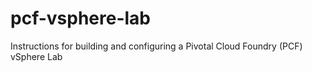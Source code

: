 # pcf-vsphere-lab
Instructions for building and configuring a Pivotal Cloud Foundry (PCF) vSphere Lab
